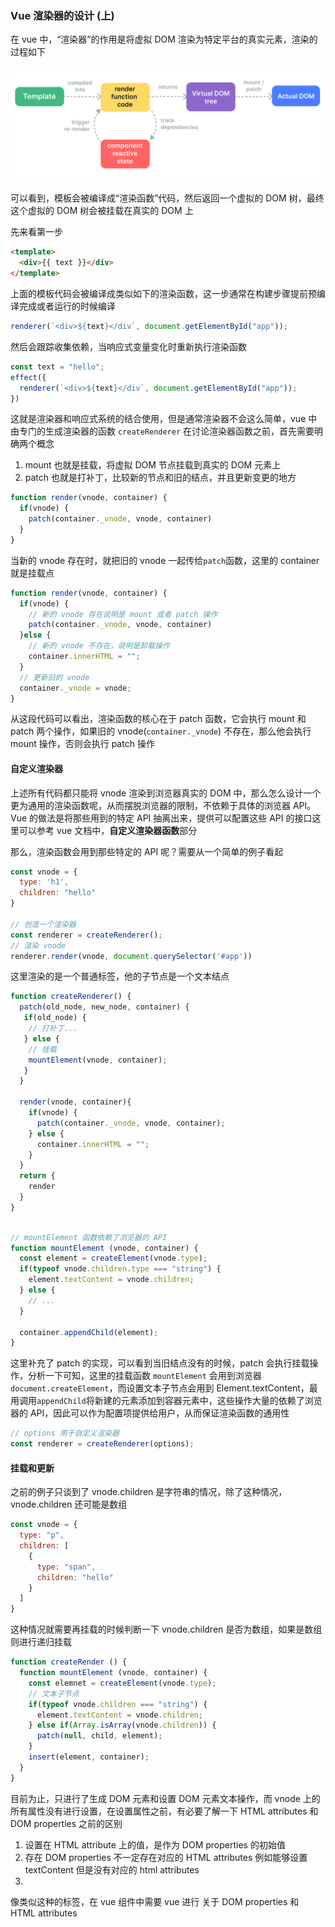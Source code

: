 ### Vue 渲染器的设计 (上)

在 vue 中，“渲染器”的作用是将虚拟 DOM 渲染为特定平台的真实元素，渲染的过程如下

![](./img/render-pipeline.03805016.png)

可以看到，模板会被编译成“渲染函数”代码，然后返回一个虚拟的 DOM 树，最终这个虚拟的 DOM 树会被挂载在真实的 DOM 上

先来看第一步
```html
<template>
  <div>{{ text }}</div>
</template>
```

上面的模板代码会被编译成类似如下的渲染函数，这一步通常在构建步骤提前预编译完成或者运行的时候编译
```js
renderer(`<div>${text}</div`, document.getElementById("app"));
```

然后会跟踪收集依赖，当响应式变量变化时重新执行渲染函数

```js
const text = "hello";
effect({
  renderer(`<div>${text}</div`, document.getElementById("app"));
})
```

这就是渲染器和响应式系统的结合使用，但是通常渲染器不会这么简单，vue 中由专门的生成渲染器的函数 `createRenderer`
在讨论渲染器函数之前，首先需要明确两个概念
1. mount 也就是挂载，将虚拟 DOM 节点挂载到真实的 DOM 元素上
2. patch 也就是打补丁，比较新的节点和旧的结点，并且更新变更的地方



```js
function render(vnode, container) {
  if(vnode) {
    patch(container._vnode, vnode, container)
  }
}
```

当新的 vnode 存在时，就把旧的 vnode 一起传给`patch`函数，这里的 container 就是挂载点

```js
function render(vnode, container) {
  if(vnode) {
    // 新的 vnode 存在说明是 mount 或者 patch 操作
    patch(container._vnode, vnode, container)
  }else {
    // 新的 vnode 不存在，说明是卸载操作
    container.innerHTML = "";
  }
  // 更新旧的 vnode
  container._vnode = vnode;
}
```

从这段代码可以看出，渲染函数的核心在于 patch 函数，它会执行 mount 和 patch 两个操作，如果旧的 vnode(`container._vnode`) 不存在，那么他会执行 mount 操作，否则会执行 patch 操作


#### 自定义渲染器

上述所有代码都只能将 vnode 渲染到浏览器真实的 DOM 中，那么怎么设计一个更为通用的渲染函数呢，从而摆脱浏览器的限制，不依赖于具体的浏览器 API。Vue 的做法是将那些用到的特定 API 抽离出来，提供可以配置这些 API 的接口这里可以参考 vue 文档中，**自定义渲染器函数**部分

那么，渲染函数会用到那些特定的 API 呢？需要从一个简单的例子看起

```js
const vnode = {
  type: 'h1',
  children: "hello"
}

// 创造一个渲染器
const renderer = createRenderer();
// 渲染 vnode
renderer.render(vnode, document.querySelector('#app'))
```
这里渲染的是一个普通标签，他的子节点是一个文本结点
```js
function createRenderer() {
  patch(old_node, new_node, container) {
   if(old_node) {
    // 打补丁...
   } else {
    // 挂载
    mountElement(vnode, container);
   }
  }

  render(vnode, container){
    if(vnode) {
      patch(container._vnode, vnode, container);
    } else {
      container.innerHTML = "";
    }
  }
  return {
    render
  }
}
```

```js

// mountElement 函数依赖了浏览器的 API
function mountElement (vnode, container) {
  const element = createElement(vnode.type);
  if(typeof vnode.children.type === "string") {
    element.textContent = vnode.children;
  } else {
    // ...
  }

  container.appendChild(element);
}
```

这里补充了 patch 的实现，可以看到当旧结点没有的时候，patch 会执行挂载操作，分析一下可知，这里的挂载函数 `mountElement` 会用到浏览器`document.createElement`，而设置文本子节点会用到 Element.textContent，最用调用`appendChild`将新建的元素添加到容器元素中，这些操作大量的依赖了浏览器的 API，因此可以作为配置项提供给用户，从而保证渲染函数的通用性

```js
// options 用于自定义渲染器
const renderer = createRenderer(options);
```

#### 挂载和更新

之前的例子只谈到了 vnode.children 是字符串的情况，除了这种情况，vnode.children 还可能是数组
```js
const vnode = {
  type: "p",
  children: [
    {
      type: "span",
      children: "hello"
    }
  ]
}
```

这种情况就需要再挂载的时候判断一下 vnode.children 是否为数组，如果是数组则进行递归挂载
```js
function createRender () {
  function mountElement (vnode, container) {
    const elemnet = createElement(vnode.type);
    // 文本子节点
    if(typeof vnode.children === "string") {
      element.textContent = vnode.children;
    } else if(Array.isArray(vnode.children)) {
      patch(null, child, element);
    }
    insert(element, container);
  }
}

```

目前为止，只进行了生成 DOM 元素和设置 DOM 元素文本操作，而 vnode 上的所有属性没有进行设置，在设置属性之前，有必要了解一下 HTML attributes 和 DOM properties 之前的区别

1. 设置在 HTML attribute 上的值，是作为 DOM properties 的初始值
2. 存在 DOM properties 不一定存在对应的 HTML attributes 例如能够设置 textContent 但是没有对应的 html attributes
3. 

像类似这种的标签，在 vue 组件中需要 vue 进行
关于 DOM properties 和 HTML attributes

